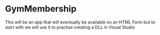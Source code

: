 # GymMembership
This will be an app that will eventually be available on an HTML Form but to start with we will use it to practise creating a DLL in Visual Studio 
